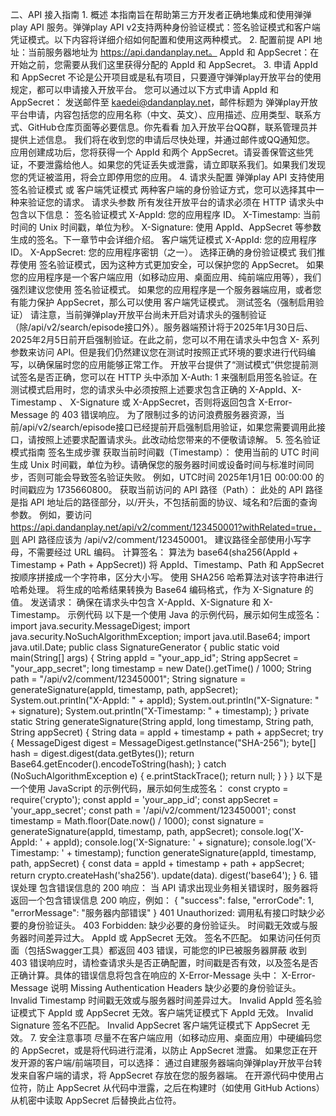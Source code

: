 二、API 接入指南 1. 概述 本指南旨在帮助第三方开发者正确地集成和使用弹弹play API 服务。弹弹play API v2支持两种身份验证模式：签名验证模式和客户端凭证模式。以下内容将详细介绍如何配置和使用这两种模式。  2. 配置前提 API 地址：当前服务器地址为 https://api.dandanplay.net。 AppId 和 AppSecret：在开始之前，您需要从我们这里获得分配的 AppId 和 AppSecret。 3. 申请 AppId 和 AppSecret 不论是公开项目或是私有项目，只要遵守弹弹play开放平台的使用规定，都可以申请接入开放平台。  您可以通过以下方式申请 AppId 和 AppSecret：  发送邮件至 kaedei@dandanplay.net，邮件标题为 弹弹play开放平台申请，内容包括您的应用名称（中文、英文）、应用描述、应用类型、联系方式、GitHub仓库页面等必要信息。你先看看   加入开放平台QQ群，联系管理员并提供上述信息。  我们将在收到您的申请后尽快处理，并通过邮件或QQ通知您。  应用创建成功后，您将获得一个 AppId 和两个 AppSecret。请妥善保管这些凭证，不要泄露给他人。如果您的凭证丢失或泄露，请立即联系我们。如果我们发现您的凭证被滥用，将会立即停用您的应用。  4. 请求头配置 弹弹play API 支持使用 签名验证模式 或 客户端凭证模式 两种客户端的身份验证方式，您可以选择其中一种来验证您的请求。  请求头参数 所有发往开放平台的请求必须在 HTTP 请求头中包含以下信息：  签名验证模式  X-AppId: 您的应用程序 ID。 X-Timestamp: 当前时间的 Unix 时间戳，单位为秒。 X-Signature: 使用 AppId、AppSecret 等参数生成的签名。下一章节中会详细介绍。 客户端凭证模式  X-AppId: 您的应用程序 ID。 X-AppSecret: 您的应用程序密钥（之一）。 选择正确的身份验证模式 我们推荐使用 签名验证模式，因为这种方式更加安全，可以保护您的 AppSecret。  如果您的应用程序是一个客户端应用（如移动应用、桌面应用、纯前端应用等），我们强烈建议您使用 签名验证模式。  如果您的应用程序是一个服务器端应用，或者您有能力保护 AppSecret，那么可以使用 客户端凭证模式。  测试签名（强制启用验证） 请注意，当前弹弹play开放平台尚未开启对请求头的强制验证（除/api/v2/search/episode接口外）。服务器端预计将于2025年1月30日后、2025年2月5日前开启强制验证。在此之前，您可以不用在请求头中包含 X- 系列参数来访问 API。但是我们仍然建议您在测试时按照正式环境的要求进行代码编写，以确保届时您的应用能够正常工作。  开放平台提供了“测试模式”供您提前测试签名是否正确，您可以在 HTTP 头中添加 X-Auth: 1 来强制启用签名验证。在测试模式启用时，您的请求头中必须按照上述要求包含正确的 X-AppId、X-Timestamp 、 X-Signature 或 X-AppSecret，否则将返回包含 X-Error-Message 的 403 错误响应。  为了限制过多的访问浪费服务器资源，当前/api/v2/search/episode接口已经提前开启强制启用验证，如果您需要调用此接口，请按照上述要求配置请求头。此改动给您带来的不便敬请谅解。  5. 签名验证模式指南 签名生成步骤 获取当前时间戳（Timestamp）：  使用当前的 UTC 时间生成 Unix 时间戳，单位为秒。请确保您的服务器时间或设备时间与标准时间同步，否则可能会导致签名验证失败。 例如，UTC时间 2025年1月1日 00:00:00 的时间戳应为 1735660800。 获取当前访问的 API 路径（Path）：  此处的 API 路径是指 API 地址后的路径部分，以/开头，不包括前面的协议、域名和?后面的查询参数。 例如，要访问 https://api.dandanplay.net/api/v2/comment/123450001?withRelated=true，则 API 路径应该为 /api/v2/comment/123450001。 建议路径全部使用小写字母，不需要经过 URL 编码。 计算签名：  算法为 base64(sha256(AppId + Timestamp + Path + AppSecret))  将 AppId、Timestamp、Path 和 AppSecret 按顺序拼接成一个字符串，区分大小写。 使用 SHA256 哈希算法对该字符串进行哈希处理。 将生成的哈希结果转换为 Base64 编码格式，作为 X-Signature 的值。 发送请求：  确保在请求头中包含 X-AppId、X-Signature 和 X-Timestamp。 示例代码 以下是一个使用 Java 的示例代码，展示如何生成签名：  import java.security.MessageDigest; import java.security.NoSuchAlgorithmException; import java.util.Base64; import java.util.Date;  public class SignatureGenerator {     public static void main(String[] args) {         String appId = "your\_app\_id";         String appSecret = "your\_app\_secret";          long timestamp = new Date().getTime() / 1000;         String path = "/api/v2/comment/123450001";         String signature = generateSignature(appId, timestamp, path, appSecret);          System.out.println("X-AppId: " + appId);         System.out.println("X-Signature: " + signature);         System.out.println("X-Timestamp: " + timestamp);     }      private static String generateSignature(String appId, long timestamp, String path, String appSecret) {         String data = appId + timestamp + path + appSecret;         try {             MessageDigest digest = MessageDigest.getInstance("SHA-256");             byte[] hash = digest.digest(data.getBytes());             return Base64.getEncoder().encodeToString(hash);         } catch (NoSuchAlgorithmException e) {             e.printStackTrace();             return null;         }     } } 以下是一个使用 JavaScript 的示例代码，展示如何生成签名：  const crypto = require('crypto');  const appId = 'your\_app\_id'; const appSecret = 'your\_app\_secret'; const path = '/api/v2/comment/123450001'; const timestamp = Math.floor(Date.now() / 1000); const signature = generateSignature(appId, timestamp, path, appSecret);  console.log('X-AppId: ' + appId); console.log('X-Signature: ' + signature); console.log('X-Timestamp: ' + timestamp);  function generateSignature(appId, timestamp, path, appSecret) {     const data = appId + timestamp + path + appSecret;     return crypto.createHash('sha256').         update(data).         digest('base64'); } 6. 错误处理 包含错误信息的 200 响应：  当 API 请求出现业务相关错误时，服务器将返回一个包含错误信息 200 响应，例如：  {   "success": false,   "errorCode": 1,   "errorMessage": "服务器内部错误" } 401 Unauthorized:  调用私有接口时缺少必要的身份验证头。 403 Forbidden:  缺少必要的身份验证头。 时间戳无效或与服务器时间差异过大。 AppId 或 AppSecret 无效。 签名不匹配。 如果访问任何页面（包括Swagger工具）都返回 403 错误，可能您的IP已被服务器屏蔽 收到 403 错误响应时，请检查请求头是否正确配置，时间戳是否有效，以及签名是否正确计算。具体的错误信息将包含在响应的 X-Error-Message 头中：  X-Error-Message	说明 Missing Authentication Headers	缺少必要的身份验证头。 Invalid Timestamp	时间戳无效或与服务器时间差异过大。 Invalid AppId	签名验证模式下 AppId 或 AppSecret 无效。客户端凭证模式下 AppId 无效。 Invalid Signature	签名不匹配。 Invalid AppSecret	客户端凭证模式下 AppSecret 无效。 7. 安全注意事项 尽量不在客户端应用（如移动应用、桌面应用）中硬编码您的 AppSecret，或是将代码进行混淆，以防止 AppSecret 泄露。 如果您正在开发开源的客户端/前端项目，可以选择： 通过自建服务器端向弹弹play开放平台转发来自客户端的请求，将 AppSecret 存放在您的服务器端。 在开源代码中使用占位符，防止 AppSecret 从代码中泄露，之后在构建时（如使用 GitHub Actions）从机密中读取 AppSecret 后替换此占位符。
